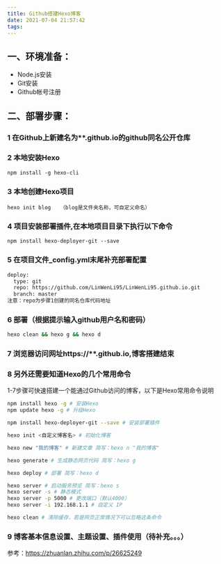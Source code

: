 ```yaml
---
title: Github搭建Hexo博客
date: 2021-07-04 21:57:42
tags:
---
```

## 一、环境准备：
* Node.js安装
* Git安装
* Github帐号注册

## 二、部署步骤：
### 1 在Github上新建名为**.github.io的github同名公开仓库
### 2 本地安装Hexo
`npm install -g hexo-cli`
### 3 本地创建Hexo项目
`hexo init blog   （blog是文件夹名称，可自定义命名）`
### 4 项目安装部署插件,在本地项目目录下执行以下命令
`npm install hexo-deployer-git --save`
### 5 在项目文件_config.yml末尾补充部署配置
```bash
deploy:
  type: git
  repo: https://github.com/LinWenLi95/LinWenLi95.github.io.git
  branch: master
注意：repo为步骤1创建的同名仓库代码地址
```
### 6 部署（根据提示输入github用户名和密码）
```bash
hexo clean && hexo g && hexo d
```
### 7 浏览器访问网址https://**.github.io,博客搭建结束
### 8 另外还需要知道Hexo的几个常用命令
1-7步骤可快速搭建一个能通过Github访问的博客，以下是Hexo常用命令说明
```bash
npm install hexo -g # 安装Hexo
npm update hexo -g # 升级Hexo

npm install hexo-deployer-git --save # 安装部署插件

hexo init <自定义博客名> # 初始化博客

hexo new "我的博客" # 新建文章 简写：hexo n "我的博客"

hexo generate # 生成静态网页代码 简写：hexo g

hexo deploy # 部署 简写：hexo d

hexo server # 启动服务预览 简写：hexo s
hexo server -s # 静态模式
hexo server -p 5000 # 更改端口（默认4000）
hexo server -i 192.168.1.1 # 自定义 IP

hexo clean # 清除缓存，若是网页正常情况下可以忽略这条命令
```
### 9 博客基本信息设置、主题设置、插件使用（待补充。。。）

参考：https://zhuanlan.zhihu.com/p/26625249

